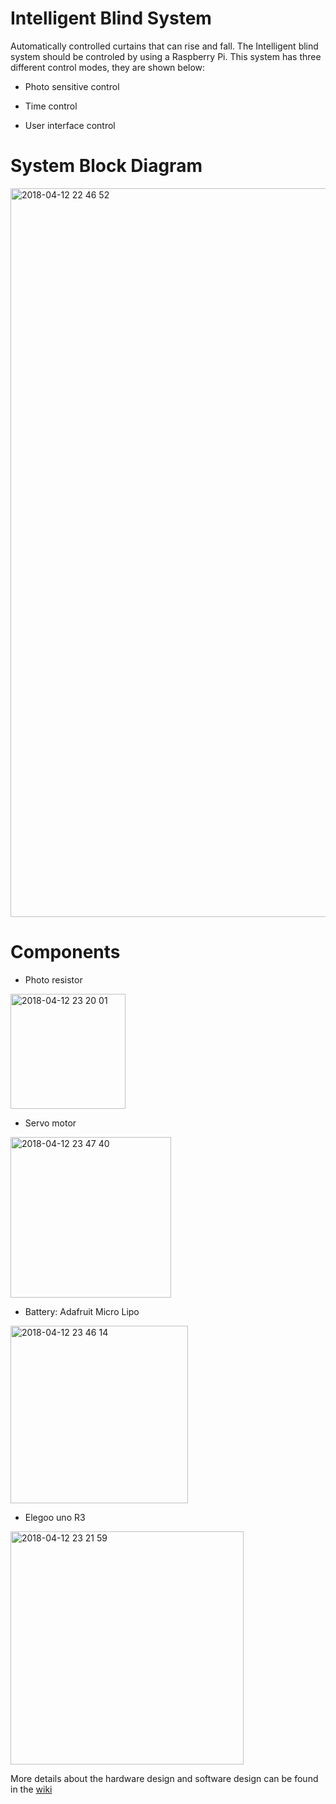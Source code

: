 # Intelligent Blind System

Automatically controlled curtains that can rise and fall. The Intelligent blind system should be controled by using a Raspberry Pi. This system has three different control modes, they are shown below:

- Photo sensitive control

- Time control

- User interface control

# System Block Diagram

<img width="1166" alt="2018-04-12 22 46 52" src="https://user-images.githubusercontent.com/37375752/38706002-85e27a24-3ea3-11e8-862f-baba51e45647.png">



# Components

* Photo resistor
  
<img width="184" alt="2018-04-12 23 20 01" src="https://user-images.githubusercontent.com/37375752/38708106-89ce6aa4-3eac-11e8-9d23-d1b493c00c54.png">

* Servo motor

<img width="257" alt="2018-04-12 23 47 40" src="https://user-images.githubusercontent.com/37375752/38708095-799d1bf8-3eac-11e8-8955-a5c810a2d802.png">

* Battery: Adafruit Micro Lipo

<img width="284" alt="2018-04-12 23 46 14" src="https://user-images.githubusercontent.com/37375752/38708085-703bbb64-3eac-11e8-86c0-1710b2c9dc02.png">

* Elegoo uno R3

<img width="373" alt="2018-04-12 23 21 59" src="https://user-images.githubusercontent.com/37375752/38708101-81ec97c0-3eac-11e8-9d2b-134c1e324407.png">

More details about the hardware design and software design can be found in the [wiki](https://github.com/2284238y/Team-1-Fernando-Martinez-YI-YI-LianSheng-Liu-/wiki)
